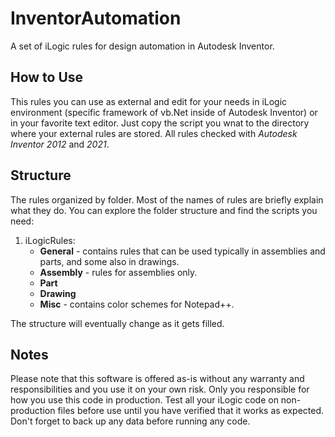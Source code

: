 # InventorAutomation
A set of iLogic rules for design automation in Autodesk Inventor.


## How to Use
This rules you can use as external and edit for your needs in iLogic environment (specific framework of vb.Net inside of Autodesk Inventor) or in your favorite text editor. Just copy the script you wnat to the directory where your external rules are stored.
All rules checked with _Autodesk Inventor 2012_ and _2021_.


## Structure
The rules organized by folder. Most of the names of rules are briefly explain what they do. You can explore the folder structure and find the scripts you need:
1. iLogicRules:
   - **General** - contains rules that can be used typically in assemblies and parts, and some also in drawings.
   - **Assembly** - rules for assemblies only.
   - **Part**
   - **Drawing**
   - **Misc** - contains color schemes for Notepad++.
 
The structure will eventually change as it gets filled.


## Notes
Please note that this software is offered as-is without any warranty and responsibilities and you use it on your own risk. Only you responsible for how you use this code in production. Test all your iLogic code on non-production files before use until you have verified that it works as expected. Don't forget to back up any data before running any code.

